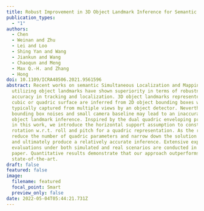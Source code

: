 ```yaml
---
title: Robust Improvement in 3D Object Landmark Inference for Semantic Mapping
publication_types:
  - "1"
authors:
  - Chen
  - Weinan and Zhu
  - Lei and Loo
  - Shing Yan and Wang
  - Jiankun and Wang
  - Chaoqun and Meng
  - Max Q.-H. and Zhang
  - Hong
doi: 10.1109/ICRA48506.2021.9561596
abstract: Recent works on semantic Simultaneous Localization and Mapping (SLAM)
  utilizing object landmarks have shown superiority in terms of robustness and
  accuracy in tracking and localization. 3D object landmarks represented by a
  cubic or quadric surface are inferred from 2D object bounding boxes which are
  typically captured from multiple views by an object detector. Nevertheless,
  bounding box noises and small camera baseline may lead to an inaccurate 3D
  object landmark inference. Inspired by the dual quadric enveloping property,
  in this work, we introduce the horizontal support assumption to constrain
  rotation w.r.t. roll and pitch for a quadric representation. As the result, we
  reduce the number of quadric parameters and narrow down the solution space,
  and ultimately produce a relatively accurate inference. Extensive experimental
  evaluations under both simulated and real scenarios are conducted in this
  paper. Quantitative results demonstrate that our approach outperforms the
  state-of-the-art.
draft: false
featured: false
image:
  filename: featured
  focal_point: Smart
  preview_only: false
date: 2022-05-04T05:44:21.731Z
---
```

